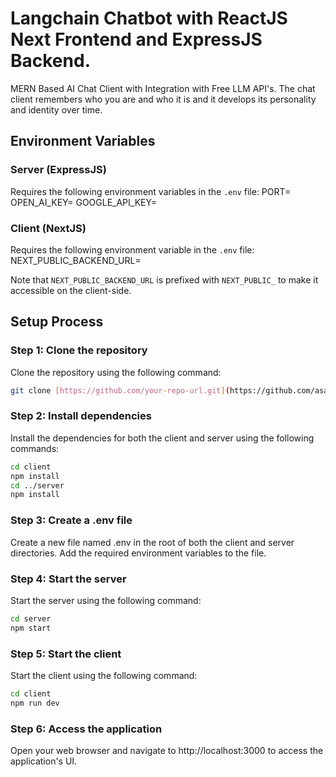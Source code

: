 # Langchain Chatbot with ReactJS Next Frontend and ExpressJS Backend.
MERN Based AI Chat Client with Integration with Free LLM API's. The chat client remembers who you are and who it is and it develops its personality and identity over time.

## Environment Variables

### Server (ExpressJS)

Requires the following environment variables in the `.env` file:
PORT=
OPEN_AI_KEY=
GOOGLE_API_KEY=

### Client (NextJS)

Requires the following environment variable in the `.env` file:
NEXT_PUBLIC_BACKEND_URL=

Note that `NEXT_PUBLIC_BACKEND_URL` is prefixed with `NEXT_PUBLIC_` to make it accessible on the client-side.

## Setup Process

### Step 1: Clone the repository

 Clone the repository using the following command:
```bash
git clone [https://github.com/your-repo-url.git](https://github.com/asarav/fullstack-ts-langchain)
```

### Step 2: Install dependencies
Install the dependencies for both the client and server using the following commands:
```bash
cd client
npm install
cd ../server
npm install
```

### Step 3: Create a .env file
Create a new file named .env in the root of both the client and server directories.
Add the required environment variables to the file.

### Step 4: Start the server
Start the server using the following command:
```bash
cd server
npm start
```

### Step 5: Start the client
Start the client using the following command:
```bash
cd client
npm run dev
```

### Step 6: Access the application
Open your web browser and navigate to http://localhost:3000 to access the application's UI.